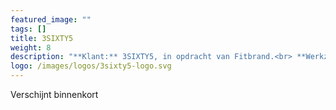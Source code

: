 ```yaml
---
featured_image: ""
tags: []
title: 3SIXTY5
weight: 8
description: "**Klant:** 3SIXTY5, in opdracht van Fitbrand.<br> **Werkzaamheden:** Front-end ondersteuning en CMS implementatie<br> **Periode:** Lente 2016"
logo: /images/logos/3sixty5-logo.svg
---
```


<div class="layout  p3-lr m6-b">
  <div class="w-large center">
    Verschijnt binnenkort 
  </div>
</div>